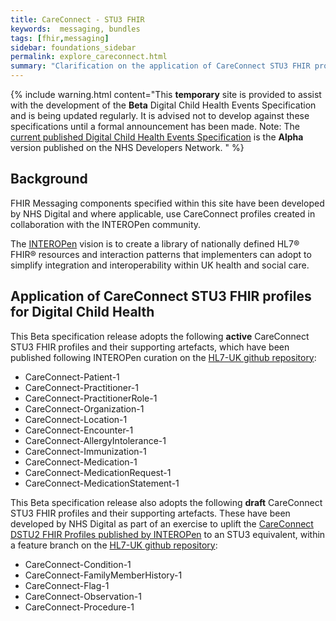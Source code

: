 ```yaml
---
title: CareConnect - STU3 FHIR 
keywords:  messaging, bundles
tags: [fhir,messaging]
sidebar: foundations_sidebar
permalink: explore_careconnect.html
summary: "Clarification on the application of CareConnect STU3 FHIR profiles for Digital Child Health (DCH) event messages"
---
```


{% include warning.html content="This **temporary** site is provided to assist with the development of the **Beta** Digital Child Health Events Specification and is being updated regularly. It is advised not to develop against these specifications until a formal announcement has been made. Note: The [current published Digital Child Health Events Specification](https://nhsconnect.github.io/Digital-Child-Health/Generated/Chapter.1.About/index.html) is the **Alpha** version published on the NHS Developers Network. " %}

## Background ##
FHIR Messaging components specified within this site have been developed by NHS Digital and where applicable, use CareConnect profiles created in collaboration with the INTEROPen community. 

The [INTEROPen](http://interopen.org) vision is to create a library of nationally defined HL7® FHIR® resources and interaction patterns that implementers can adopt to simplify integration and interoperability within UK health and social care.


## Application of CareConnect STU3 FHIR profiles for Digital Child Health ##

This Beta specification release adopts the following **active** CareConnect STU3 FHIR profiles and their supporting artefacts, which have been published following INTEROPen curation on the [HL7-UK github repository](https://github.com/HL7-UK/CareConnect-profiles-STU3/):

- CareConnect-Patient-1
- CareConnect-Practitioner-1
- CareConnect-PractitionerRole-1 
- CareConnect-Organization-1
- CareConnect-Location-1
- CareConnect-Encounter-1
- CareConnect-AllergyIntolerance-1
- CareConnect-Immunization-1
- CareConnect-Medication-1
- CareConnect-MedicationRequest-1
- CareConnect-MedicationStatement-1

This Beta specification release also adopts the following **draft** CareConnect STU3 FHIR profiles and their supporting artefacts. These have been developed by NHS Digital as part of an exercise to uplift the [CareConnect DSTU2 FHIR Profiles published by INTEROPen](https://github.com/HL7-UK/CareConnect-profiles/tree/feature/interopen) to an STU3 equivalent, within a feature branch on the [HL7-UK github repository](https://github.com/HL7-UK/CareConnect-profiles-STU3/):

 - CareConnect-Condition-1
 - CareConnect-FamilyMemberHistory-1
 - CareConnect-Flag-1
 - CareConnect-Observation-1
 - CareConnect-Procedure-1 







